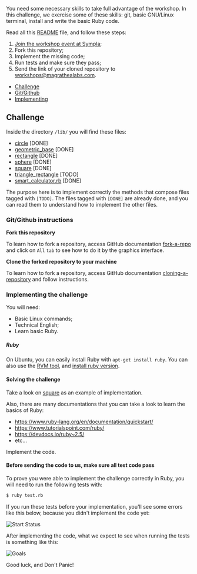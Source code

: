 You need some necessary skills to take full advantage of the workshop. In this challenge, we exercise some of these skills: git, basic GNU/Linux terminal, install and write the basic Ruby code. 

Read all this [README](README.md) file, and follow these steps:

1. [Join the workshop event at Sympla](https://www.sympla.com.br/oficina-ruby-on-rails__532957);
2. Fork this repository;
3. Implement the missing code;
4. Run tests and make sure they pass;
5. Send the link of your cloned repository to workshops@magrathealabs.com.

- [Challenge](#challenge)
- [Git/Github](#gitgithub-instructions)
- [Implementing](#implementing-the-challenge)

## Challenge

Inside the directory `/lib/` you will find these files:

- [circle](lib/circle.rb) [DONE]
- [geometric_base](lib/geometric_base.rb) [DONE]
- [rectangle](lib/rectangle.rb) [DONE]
- [sphere](lib/sphere.rb) [DONE]
- [square](lib/square.rb) [DONE]
- [triangle_rectangle](lib/triangle_rectangle.rb) [TODO]
- [smart_calculator.rb](lib/modules/smart_calculator.rb) [DONE]

The purpose here is to implement correctly the methods that compose files tagged with `[TODO]`. The files tagged with `[DONE]` are already done, and you can read them to understand how to implement the other files.

### Git/Github instructions

**Fork this repository**

To learn how to fork a repository, access GitHub documentation [fork-a-repo](https://help.github.com/en/articles/fork-a-repo) and click on `All` `tab` to see how to do it by the graphics interface.

**Clone the forked repository to your machine**

To learn how to fork a repository, access GitHub documentation [cloning-a-repository](https://help.github.com/en/articles/cloning-a-repository) and follow instructions.

### Implementing the challenge

You will need:

- Basic Linux commands;
- Technical English;
- Learn basic Ruby.

##### Ruby

On Ubuntu, you can easily install Ruby with `apt-get install ruby`. You can also use the [RVM tool](https://rvm.io/rvm/install), and [install ruby version](https://rvm.io/rvm/basics#installing-rubies).

#### Solving the challenge

Take a look on [square](lib/square.rb) as an example of implementation.

Also, there are many documentations that you can take a look to learn the basics of Ruby:

- https://www.ruby-lang.org/en/documentation/quickstart/
- https://www.tutorialspoint.com/ruby/
- https://devdocs.io/ruby~2.5/
- etc...

Implement the code.

#### Before sending the code to us, make sure all test code pass

To prove you were able to implement the challenge correctly in Ruby, you will need to run the following tests with:

```sh
$ ruby test.rb
```

If you run these tests before your implementation, you'll see some errors like this below, because you didn't implement the code yet:

![Start Status](docs/output_fail.gif)

After implementing the code, what we expect to see when running the tests is something like this:

![Goals](docs/output_done.png)

Good luck, and Don't Panic!
